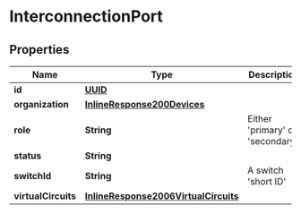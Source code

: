 
# InterconnectionPort

## Properties
Name | Type | Description | Notes
------------ | ------------- | ------------- | -------------
**id** | [**UUID**](UUID.md) |  |  [optional]
**organization** | [**InlineResponse200Devices**](InlineResponse200Devices.md) |  |  [optional]
**role** | **String** | Either &#39;primary&#39; or &#39;secondary&#39;. |  [optional]
**status** | **String** |  |  [optional]
**switchId** | **String** | A switch &#39;short ID&#39; |  [optional]
**virtualCircuits** | [**InlineResponse2006VirtualCircuits**](InlineResponse2006VirtualCircuits.md) |  |  [optional]



